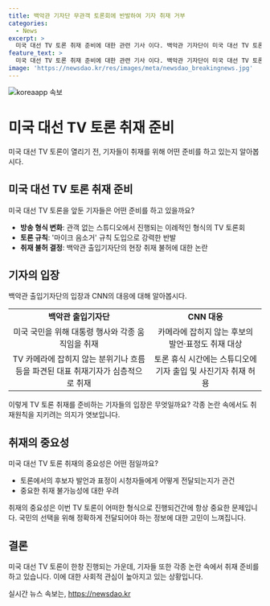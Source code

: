 ```yaml
---
title: 백악관 기자단 무관객 토론회에 반발하여 기자 취재 거부
categories:
  - News
excerpt: >
  미국 대선 TV 토론 취재 준비에 대한 관련 기사 이다. 백악관 기자단이 미국 대선 TV 토론에 대한 취재 불허 결정을 비판하고, 관객이 없는 스튜디오에서 진행되는 토론의 취재 상황에 대한 논란이 제기되고 있는 상황이다. 이에 따라 백악관 출입기자단은 현장 분위기를 취재하기 위해 대표 취재기자를 보내겠다는 입장이지만, CNN은 이를 받아들이지 않았다. 이에 대해 기자는 카메라에 잡히지 않는 후보의 발언과 표정 또한 취재 대상이라고 지적하며, CNN은 일부 조건에서는 기자 출입과 사진 취재를 허용할 것이라고 밝혔다.
feature_text: >
  미국 대선 TV 토론 취재 준비에 대한 관련 기사 이다. 백악관 기자단이 미국 대선 TV 토론에 대한 취재 불허 결정을 비판하고, 관객이 없는 스튜디오에서 진행되는 토론의 취재 상황에 대한 논란이 제기되고 있는 상황이다. 이에 따라 백악관 출입기자단은 현장 분위기를 취재하기 위해 대표 취재기자를 보내겠다는 입장이지만, CNN은 이를 받아들이지 않았다. 이에 대해 기자는 카메라에 잡히지 않는 후보의 발언과 표정 또한 취재 대상이라고 지적하며, CNN은 일부 조건에서는 기자 출입과 사진 취재를 허용할 것이라고 밝혔다.
image: 'https://newsdao.kr/res/images/meta/newsdao_breakingnews.jpg'
---
```


<p><img src="https://newsdao.kr/res/images/meta/newsdao_breakingnews.jpg" alt="koreaapp 속보" /></p>

<h1 data-ke-size="size26">미국 대선 TV 토론 취재 준비</h1>

<p data-ke-size="size16">미국 대선 TV 토론이 열리기 전, 기자들이 취재를 위해 어떤 준비를 하고 있는지 알아봅시다.</p>

<h2 data-ke-size="size24"><b>미국 대선 TV 토론 취재 준비</b></h2>

<p data-ke-size="size16">미국 대선 TV 토론을 앞둔 기자들은 어떤 준비를 하고 있을까요?</p>

<ul>
  <li><b>방송 형식 변화</b>: 관객 없는 스튜디오에서 진행되는 이례적인 형식의 TV 토론회</li>
  <li><b>토론 규칙</b>: '마이크 음소거' 규칙 도입으로 강력한 반발</li>
  <li><b>취재 불허 결정</b>: 백악관 출입기자단의 현장 취재 불허에 대한 논란</li>
</ul>

<h2 data-ke-size="size24"><b>기자의 입장</b></h2>

<p data-ke-size="size16">백악관 출입기자단의 입장과 CNN의 대응에 대해 알아봅시다.</p>

<table>
  <tr>
    <td style="text-align: center; height: 17px;"><b>백악관 출입기자단</b></td>
    <td style="text-align: center; height: 17px;"><b>CNN 대응</b></td>
  </tr>
  <tr>
    <td style="text-align: center; height: 17px;">미국 국민을 위해 대통령 행사와 각종 움직임을 취재</td>
    <td style="text-align: center; height: 17px;">카메라에 잡히지 않는 후보의 발언·표정도 취재 대상</td>
  </tr>
  <tr>
    <td style="text-align: center; height: 17px;">TV 카메라에 잡히지 않는 분위기나 흐름 등을 파견된 대표 취재기자가 심층적으로 취재</td>
    <td style="text-align: center; height: 17px;">토론 휴식 시간에는 스튜디오에 기자 출입 및 사진기자 취재 허용</td>
  </tr>
</table>

<p data-ke-size="size16">이렇게 TV 토론 취재를 준비하는 기자들의 입장은 무엇일까요? 각종 논란 속에서도 취재원칙을 지키려는 의지가 엿보입니다.</p>

<h2 data-ke-size="size24">취재의 중요성</h2>

<p data-ke-size="size16">미국 대선 TV 토론 취재의 중요성은 어떤 점일까요?</p>

<ul>
  <li>토론에서의 후보자 발언과 표정이 시청자들에게 어떻게 전달되는지가 관건</li>
  <li>중요한 취재 불가능성에 대한 우려</li>
</ul>

<p data-ke-size="size16">취재의 중요성은 이번 TV 토론이 어떠한 형식으로 진행되건간에 항상 중요한 문제입니다. 국민의 선택을 위해 정확하게 전달되어야 하는 정보에 대한 고민이 느껴집니다.</p>

<h2 data-ke-size="size24">결론</h2>

<p data-ke-size="size16">미국 대선 TV 토론이 한창 진행되는 가운데, 기자들 또한 각종 논란 속에서 취재 준비를 하고 있습니다. 이에 대한 사회적 관심이 높아지고 있는 상황입니다.</p>
실시간 뉴스 속보는, <a href="https://newsdao.kr" rel="dofollow">https://newsdao.kr</a>



